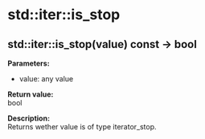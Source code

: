 # std::iter::is_stop

## std::iter::is_stop(value) const -> bool
**Parameters:**
- value: any value

**Return value:**  
bool

**Description:**  
Returns wether value is of type iterator_stop.